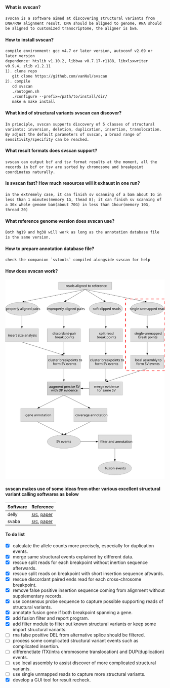 #### What is svscan?
    svscan is a software aimed at discovering structural variants from DNA/RNA alignment result. DNA should be aligned to genome, RNA should be aligned to customized transcriptome, the aligner is bwa.
#### How to install svscan?
    compile environment: gcc v4.7 or later version, autoconf v2.69 or later version
    dependence: htslib v1.10.2, libbwa v0.7.17-r1188, libxlsxwriter v0.9.4, zlib v1.2.11
    1). clone repo
       git clone https://github.com/vanNul/svscan  
    2). compile 
       cd svscan    
       ./autogen.sh   
       ./configure --prefix=/path/to/install/dir/ 
       make & make install 
  
#### What kind of structural variants svscan can discover?
    In principle, svscan supports discovery of 5 classes of structural variants: inversion, deletion, duplication, insertion, translocation.  
    By adjust the default parameters of svscan, a broad range of sensitivity/specifity can be reached.
      
#### What result formats does svscan support?  
    svscan can output bcf and tsv format results at the moment, all the records in bcf or tsv are sorted by chromosome and breakpoint coordinates naturally.  
    
#### Is svscan fast? How much resources will it exhaust in one run?  
    in the extremely case, it can finish sv scanning of a bam about 1G in less than 1 minutes(memory 1G, thead 8); it can finish sv scanning of a 30x whole genome bam(about 70G) in less than 1hour(memory 10G, thread 20)


#### What reference genome version does svscan use?  
    Both hg19 and hg38 will work as long as the annotation database file is the same version.  

#### How to prepare annotation database file?  
    check the companion `svtools` compiled alongside svscan for help

#### How does svscan work?  
![svscan algorithm](./fig/svscan.svg)

#### svscan makes use of some ideas from other various excellent structural variant calling softwares as below
|Software    | Reference
|------------|----------
|delly       | [src](https://github.com/dellytools/delly), [paper](https://doi.org/10.1093/bioinformatics/bts378)
|svaba       | [src](https://github.com/walaj/svaba), [paper](https://genome.cshlp.org/content/early/2018/03/13/gr.221028.117)

#### To do list
- [x] calculate the allele counts more precisely, especially for duplication events.
- [x] merge same structural events explained by different data.
- [x] rescue split reads for each breakpoint without inertion sequence afterwards.
- [x] rescue split reads on breakpoint with short insertion sequence aftwards.
- [x] rescue discordant paired ends read for each cross-chrosome breakpoint.
- [x] remove false positive insertion sequence coming from alignment without supplementary records.
- [x] use consensus probe sequence to capture possible supporting reads of structural variants.
- [x] annotate fusion gene if both breakpoint spanning a gene.
- [x] add fusion filter and report program.
- [x] add filter module to filter out known structural variants or keep some import structural variants.
- [ ] rna false positive DEL from alternative splice should be filtered.
- [ ] process some complicated structural variant events such as complicated insertion.
- [ ] differenctiate ITX(intra chromosome translocation) and DUP(duplication) events.
- [ ] use local assembly to assist discover of more complicated structural variants.
- [ ] use single unmapped reads to capture more structural variants.
- [x] develop a GUI tool for result recheck.

